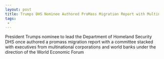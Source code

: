 ```yaml
---
layout: post
title: Trumps DHS Nominee Authored ProMass Migration Report with Multinational Corporations World Banks
tags:
 -
---
```

President Trumps nominee to lead the Department of Homeland Security DHS once authored a promass migration report with a committee stacked with executives from multinational corporations and world banks under the direction of the World Economic Forum
